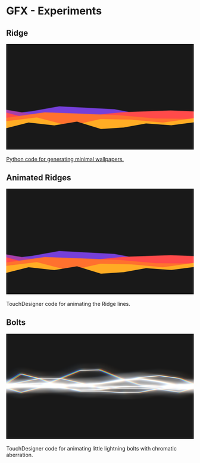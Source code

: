 # GFX - Experiments

## Ridge
![Ridges](/ridge/ridge.png)

[Python code for generating minimal wallpapers.](https://jordancparsons.com/ridge-wallpaper)

## Animated Ridges
![Ridges](/ridge/ridge.png)

TouchDesigner code for animating the Ridge lines.

## Bolts
![Ridges](/bolts/bolt.png)

TouchDesigner code for animating little lightning bolts with chromatic aberration.
